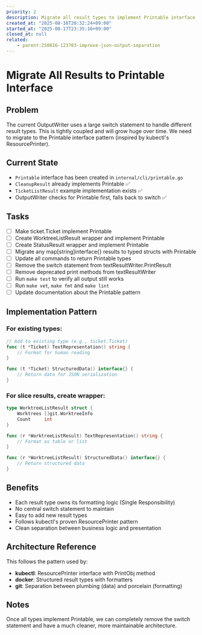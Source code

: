 ```yaml
---
priority: 2
description: Migrate all result types to implement Printable interface to eliminate switch statement
created_at: "2025-08-16T20:32:24+09:00"
started_at: "2025-08-17T23:35:16+09:00"
closed_at: null
related:
    - parent:250816-123703-improve-json-output-separation
---
```


# Migrate All Results to Printable Interface

## Problem
The current OutputWriter uses a large switch statement to handle different result types. This is tightly coupled and will grow huge over time. We need to migrate to the Printable interface pattern (inspired by kubectl's ResourcePrinter).

## Current State
- `Printable` interface has been created in `internal/cli/printable.go`
- `CleanupResult` already implements Printable ✅
- `TicketListResult` example implementation exists ✅
- OutputWriter checks for Printable first, falls back to switch ✅

## Tasks
- [ ] Make ticket.Ticket implement Printable
- [ ] Create WorktreeListResult wrapper and implement Printable
- [ ] Create StatusResult wrapper and implement Printable
- [ ] Migrate any map[string]interface{} results to typed structs with Printable
- [ ] Update all commands to return Printable types
- [ ] Remove the switch statement from textResultWriter.PrintResult
- [ ] Remove deprecated print methods from textResultWriter
- [ ] Run `make test` to verify all output still works
- [ ] Run `make vet`, `make fmt` and `make lint`
- [ ] Update documentation about the Printable pattern

## Implementation Pattern

### For existing types:
```go
// Add to existing type (e.g., ticket.Ticket)
func (t *Ticket) TextRepresentation() string {
    // Format for human reading
}

func (t *Ticket) StructuredData() interface{} {
    // Return data for JSON serialization
}
```

### For slice results, create wrapper:
```go
type WorktreeListResult struct {
    Worktrees []git.WorktreeInfo
    Count     int
}

func (r *WorktreeListResult) TextRepresentation() string {
    // Format as table or list
}

func (r *WorktreeListResult) StructuredData() interface{} {
    // Return structured data
}
```

## Benefits
- Each result type owns its formatting logic (Single Responsibility)
- No central switch statement to maintain
- Easy to add new result types
- Follows kubectl's proven ResourcePrinter pattern
- Clean separation between business logic and presentation

## Architecture Reference
This follows the pattern used by:
- **kubectl**: ResourcePrinter interface with PrintObj method
- **docker**: Structured result types with formatters
- **git**: Separation between plumbing (data) and porcelain (formatting)

## Notes
Once all types implement Printable, we can completely remove the switch statement and have a much cleaner, more maintainable architecture.